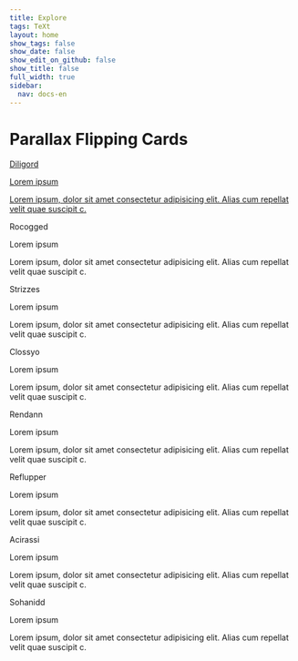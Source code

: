```yaml
---
title: Explore
tags: TeXt
layout: home
show_tags: false
show_date: false
show_edit_on_github: false
show_title: false 
full_width: true
sidebar:
  nav: docs-en 
---
```


<div target="cardflip">
 <div class="wrapper">
  <h1>Parallax Flipping Cards</h1>
  <div class="cols">
			<div class="col" ontouchstart="this.classList.toggle('hover');">
              <a href="{{site.baseurl}}/2018/07/01/welcome.html">              
				<div class="container">
					<div class="front" style="background-image: url(https://unsplash.it/500/500/)">
						<div class="inner">
							<p>Diligord</p>
              <span>Lorem ipsum</span>
						</div>
					</div>
					<div class="back">
						<div class="inner">
						  <p>Lorem ipsum, dolor sit amet consectetur adipisicing elit. Alias cum repellat velit quae suscipit c.</p>
						</div>
					</div>
				</div>
              </a>
			</div>
			<div class="col" ontouchstart="this.classList.toggle('hover');">
				<div class="container">
					<div class="front" style="url(https://unsplash.it/511/511/)">
						<div class="inner">
							<p>Rocogged</p>
              <span>Lorem ipsum</span>
						</div>
					</div>
					<div class="back">
						<div class="inner">
							<p>Lorem ipsum, dolor sit amet consectetur adipisicing elit. Alias cum repellat velit quae suscipit c.</p>
						</div>
					</div>
				</div>
			</div>
			<div class="col" ontouchstart="this.classList.toggle('hover');">
				<div class="container">
					<div class="front" style="background-image: url(https://unsplash.it/502/502/)">
						<div class="inner">
							<p>Strizzes</p>
              <span>Lorem ipsum</span>
						</div>
					</div>
					<div class="back">
						<div class="inner">
							<p>Lorem ipsum, dolor sit amet consectetur adipisicing elit. Alias cum repellat velit quae suscipit c.</p>
						</div>
					</div>
				</div>
			</div>
			<div class="col" ontouchstart="this.classList.toggle('hover');">
				<div class="container">
					<div class="front" style="background-image: url(https://unsplash.it/503/503/)">
						<div class="inner">
							<p>Clossyo</p>
              <span>Lorem ipsum</span>
						</div>
					</div>
					<div class="back">
						<div class="inner">
							<p>Lorem ipsum, dolor sit amet consectetur adipisicing elit. Alias cum repellat velit quae suscipit c.</p>
						</div>
					</div>
				</div>
			</div>
			<div class="col" ontouchstart="this.classList.toggle('hover');">
				<div class="container">
					<div class="front" style="background-image: url(https://unsplash.it/504/504/">
						<div class="inner">
							<p>Rendann</p>
              <span>Lorem ipsum</span>
						</div>
					</div>
					<div class="back">
						<div class="inner">
							<p>Lorem ipsum, dolor sit amet consectetur adipisicing elit. Alias cum repellat velit quae suscipit c.</p>
						</div>
					</div>
				</div>
			</div>
			<div class="col" ontouchstart="this.classList.toggle('hover');">
				<div class="container">
					<div class="front" style="background-image: url(https://unsplash.it/505/505/)">
						<div class="inner">
							<p>Reflupper</p>
              <span>Lorem ipsum</span>
						</div>
					</div>
					<div class="back">
						<div class="inner">
							<p>Lorem ipsum, dolor sit amet consectetur adipisicing elit. Alias cum repellat velit quae suscipit c.</p>
						</div>
					</div>
				</div>
			</div>
			<div class="col" ontouchstart="this.classList.toggle('hover');">
				<div class="container">
					<div class="front" style="background-image: url(https://unsplash.it/506/506/)">
						<div class="inner">
							<p>Acirassi</p>
              <span>Lorem ipsum</span>
						</div>
					</div>
					<div class="back">
						<div class="inner">
							<p>Lorem ipsum, dolor sit amet consectetur adipisicing elit. Alias cum repellat velit quae suscipit c.</p>
						</div>
					</div>
				</div>
			</div>
			<div class="col" ontouchstart="this.classList.toggle('hover');">
				<div class="container">
					<div class="front" style="background-image: url(https://unsplash.it/508/508/)">
						<div class="inner">
							<p>Sohanidd</p>
              <span>Lorem ipsum</span>
						</div>
					</div>
					<div class="back">
						<div class="inner">
							<p>Lorem ipsum, dolor sit amet consectetur adipisicing elit. Alias cum repellat velit quae suscipit c.</p>
						</div>
					</div>
				</div>
			</div>
		</div>
  </div>
 </div>





